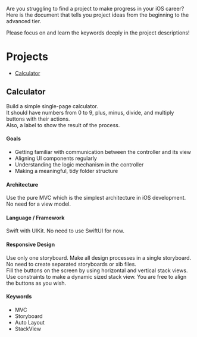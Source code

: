 Are you struggling to find a project to make progress in your iOS career? Here is the document that tells you project ideas from the beginning to the advanced tier.  

Please focus on and learn the keywords deeply in the project descriptions!

# Projects

- [Calculator](#calculator)

## Calculator
Build a simple single-page calculator.  
It should have numbers from 0 to 9, plus, minus, divide, and multiply buttons with their actions.  
Also, a label to show the result of the process.
  
#### Goals
- Getting familiar with communication between the controller and its view
- Aligning UI components regularly
- Understanding the logic mechanism in the controller
- Making a meaningful, tidy folder structure
  
#### Architecture
Use the pure MVC which is the simplest architecture in iOS development. No need for a view model.
  
#### Language / Framework
Swift with UIKit. No need to use SwiftUI for now.
  
#### Responsive Design
Use only one storyboard. Make all design processes in a single storyboard. No need to create separated storyboards or xib files.  
Fill the buttons on the screen by using horizontal and vertical stack views.  
Use constraints to make a dynamic sized stack view.
You are free to align the buttons as you wish.
  
#### Keywords
- MVC
- Storyboard
- Auto Layout
- StackView
